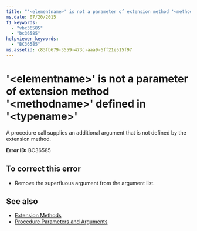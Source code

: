 ```yaml
---
title: "'<elementname>' is not a parameter of extension method '<methodname>' defined in '<typename>'"
ms.date: 07/20/2015
f1_keywords: 
  - "vbc36585"
  - "bc36585"
helpviewer_keywords: 
  - "BC36585"
ms.assetid: c83fb679-3559-473c-aaa9-6ff21e515f97
---
```

# '\<elementname>' is not a parameter of extension method '\<methodname>' defined in '\<typename>'
A procedure call supplies an additional argument that is not defined by the extension method.  
  
 **Error ID:** BC36585  
  
## To correct this error  
  
-   Remove the superfluous argument from the argument list.  
  
## See also
- [Extension Methods](../../visual-basic/programming-guide/language-features/procedures/extension-methods.md)
- [Procedure Parameters and Arguments](../../visual-basic/programming-guide/language-features/procedures/procedure-parameters-and-arguments.md)

